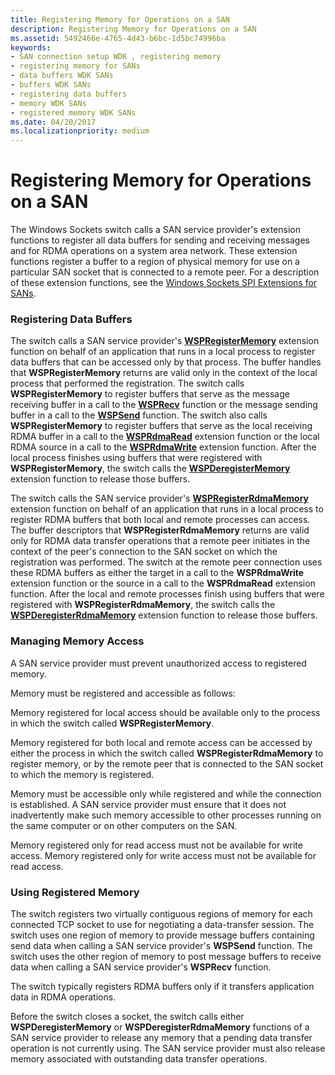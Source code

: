 ```yaml
---
title: Registering Memory for Operations on a SAN
description: Registering Memory for Operations on a SAN
ms.assetid: 5492466e-4765-4d43-b6bc-1d5bc74996ba
keywords:
- SAN connection setup WDK , registering memory
- registering memory for SANs
- data buffers WDK SANs
- buffers WDK SANs
- registering data buffers
- memory WDK SANs
- registered memory WDK SANs
ms.date: 04/20/2017
ms.localizationpriority: medium
---
```


# Registering Memory for Operations on a SAN





The Windows Sockets switch calls a SAN service provider's extension functions to register all data buffers for sending and receiving messages and for RDMA operations on a system area network. These extension functions register a buffer to a region of physical memory for use on a particular SAN socket that is connected to a remote peer. For a description of these extension functions, see the [Windows Sockets SPI Extensions for SANs](windows-sockets-spi-extensions-for-sans.md).

### Registering Data Buffers

The switch calls a SAN service provider's [**WSPRegisterMemory**](https://msdn.microsoft.com/library/windows/hardware/ff566311) extension function on behalf of an application that runs in a local process to register data buffers that can be accessed only by that process. The buffer handles that **WSPRegisterMemory** returns are valid only in the context of the local process that performed the registration. The switch calls **WSPRegisterMemory** to register buffers that serve as the message receiving buffer in a call to the [**WSPRecv**](https://msdn.microsoft.com/library/windows/hardware/ff566309) function or the message sending buffer in a call to the [**WSPSend**](https://msdn.microsoft.com/library/windows/hardware/ff566316) function. The switch also calls **WSPRegisterMemory** to register buffers that serve as the local receiving RDMA buffer in a call to the [**WSPRdmaRead**](https://msdn.microsoft.com/library/windows/hardware/ff566304) extension function or the local RDMA source in a call to the [**WSPRdmaWrite**](https://msdn.microsoft.com/library/windows/hardware/ff566306) extension function. After the local process finishes using buffers that were registered with **WSPRegisterMemory**, the switch calls the [**WSPDeregisterMemory**](https://msdn.microsoft.com/library/windows/hardware/ff566279) extension function to release those buffers.

The switch calls the SAN service provider's [**WSPRegisterRdmaMemory**](https://msdn.microsoft.com/library/windows/hardware/ff566313) extension function on behalf of an application that runs in a local process to register RDMA buffers that both local and remote processes can access. The buffer descriptors that **WSPRegisterRdmaMemory** returns are valid only for RDMA data transfer operations that a remote peer initiates in the context of the peer's connection to the SAN socket on which the registration was performed. The switch at the remote peer connection uses these RDMA buffers as either the target in a call to the **WSPRdmaWrite** extension function or the source in a call to the **WSPRdmaRead** extension function. After the local and remote processes finish using buffers that were registered with **WSPRegisterRdmaMemory**, the switch calls the [**WSPDeregisterRdmaMemory**](https://msdn.microsoft.com/library/windows/hardware/ff566281) extension function to release those buffers.

### Managing Memory Access

A SAN service provider must prevent unauthorized access to registered memory.

Memory must be registered and accessible as follows:

Memory registered for local access should be available only to the process in which the switch called **WSPRegisterMemory**.

Memory registered for both local and remote access can be accessed by either the process in which the switch called **WSPRegisterRdmaMemory** to register memory, or by the remote peer that is connected to the SAN socket to which the memory is registered.

Memory must be accessible only while registered and while the connection is established. A SAN service provider must ensure that it does not inadvertently make such memory accessible to other processes running on the same computer or on other computers on the SAN.

Memory registered only for read access must not be available for write access. Memory registered only for write access must not be available for read access.

### Using Registered Memory

The switch registers two virtually contiguous regions of memory for each connected TCP socket to use for negotiating a data-transfer session. The switch uses one region of memory to provide message buffers containing send data when calling a SAN service provider's **WSPSend** function. The switch uses the other region of memory to post message buffers to receive data when calling a SAN service provider's **WSPRecv** function.

The switch typically registers RDMA buffers only if it transfers application data in RDMA operations.

Before the switch closes a socket, the switch calls either **WSPDeregisterMemory** or **WSPDeregisterRdmaMemory** functions of a SAN service provider to release any memory that a pending data transfer operation is not currently using. The SAN service provider must also release memory associated with outstanding data transfer operations.

 

 





